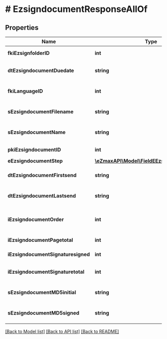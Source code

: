 # # EzsigndocumentResponseAllOf

## Properties

Name | Type | Description | Notes
------------ | ------------- | ------------- | -------------
**fkiEzsignfolderID** | **int** | The unique ID of the Ezsignfolder | 
**dtEzsigndocumentDuedate** | **string** | The maximum date and time at which the document can be signed. | 
**fkiLanguageID** | **int** | The unique ID of the Language.  Valid values are: 1. French 2. English | 
**sEzsigndocumentFilename** | **string** | The actual file name that will be used when downloading or attaching to an email. | 
**sEzsigndocumentName** | **string** | The name of the document that will be presented to Ezsignfoldersignerassociations | 
**pkiEzsigndocumentID** | **int** | The unique ID of the Ezsigndocument | 
**eEzsigndocumentStep** | [**\eZmaxAPI\Model\FieldEEzsigndocumentStep**](FieldEEzsigndocumentStep.md) |  | 
**dtEzsigndocumentFirstsend** | **string** | The date and time when the Ezsigndocument was first sent. | 
**dtEzsigndocumentLastsend** | **string** | The date and time when the Ezsigndocument was sent the last time. | 
**iEzsigndocumentOrder** | **int** | The order in which the Ezsigndocument will be presented to the signatory in the Ezsignfolder. | 
**iEzsigndocumentPagetotal** | **int** | The number of pages in the Ezsigndocument. | 
**iEzsigndocumentSignaturesigned** | **int** | The number of signatures that were signed in the document. | 
**iEzsigndocumentSignaturetotal** | **int** | The number of total signatures that were requested in the Ezsigndocument. | 
**sEzsigndocumentMD5initial** | **string** | MD5 Hash of the initial PDF Document before signatures were applied to it. | 
**sEzsigndocumentMD5signed** | **string** | MD5 Hash of the final PDF Document after all signatures were applied to it. | 

[[Back to Model list]](../../README.md#documentation-for-models) [[Back to API list]](../../README.md#documentation-for-api-endpoints) [[Back to README]](../../README.md)


